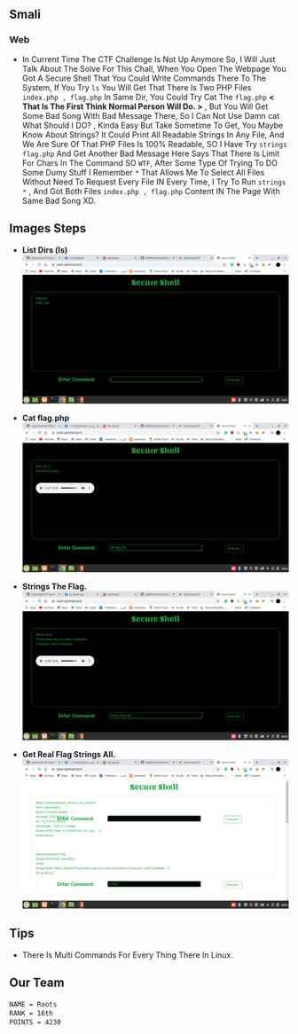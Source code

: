 ## Smali
### Web

- In Current Time The CTF Challenge Is Not Up Anymore So, I Will Just Talk About The Solve For This Chall, When You Open The Webpage You Got A Secure Shell That You Could Write Commands There To The System, If You Try ```ls``` You Will Get That There Is Two PHP Files ```index.php , flag.php``` In Same Dir, You Could Try Cat The ```flag.php``` **< That Is The First Think Normal Person Will Do. >** , But You Will Get Some Bad Song With Bad Message There, So I Can Not Use Damn cat What Should I DO? , Kinda Easy But Take Sometime To Get, You Maybe Know About Strings? It Could Print All Readable Strings In Any File, And We Are Sure Of That PHP Files Is 100% Readable, SO I Have Try ```strings flag.php``` And Get Another Bad Message Here Says That There Is Limit For Chars In The Command SO ```WTF```, After Some Type Of Trying To DO Some Dumy Stuff I Remember ```*``` That Allows Me To Select All Files Without Need To Request Every File IN Every Time, I Try To Run ```strings *``` , And Got Both Files ```index.php , flag.php``` Content IN The Page With Same Bad Song XD.

## Images Steps

- **List Dirs (ls)**
![](https://github.com/DEMON1A/CyberHackCTF-WriteUps/blob/master/Web/images/Ls-Command.png)

- **Cat flag.php**
![](https://github.com/DEMON1A/CyberHackCTF-WriteUps/blob/master/Web/images/Cat-Flag.png)

- **Strings The Flag.**
![](https://github.com/DEMON1A/CyberHackCTF-WriteUps/blob/master/Web/images/Strings-Flag.png)

- **Get Real Flag Strings All.**
![](https://github.com/DEMON1A/CyberHackCTF-WriteUps/blob/master/Web/images/Strings-All-Solved.png)

## Tips

- There Is Multi Commands For Every Thing There In Linux.

## Our Team

```
NAME = Roots
RANK = 16th
POINTS = 4230
```
